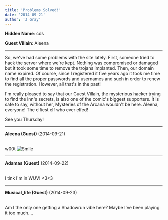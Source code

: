 ```yaml
---
title: 'Problems Solved!'
date: '2014-09-21'
author: 'J Gray'
---
```


<p><strong>Hidden Name</strong>: cds</p><p><strong>Guest Villain</strong>: Aleena</p><hr><p>So, we've had some problems with the site lately. First, someone tried to hack the server where we're kept. Nothing was compromised or damaged but it took some time to remove the trojans implanted. Then, our domain name expired. Of course, since I registered it five years ago it took me time to find all the proper passwords and usernames and such in order to renew the registration. However, all that's in the past!</p><p>I'm really pleased to say that our Guest Villain, the mysterious hacker trying to find the Inn's secrets, is also one of the comic's biggest supporters. It is safe to say, without her, Mysteries of the Arcana wouldn't be here. Aleena, everyone! The elfiest elf who ever elfed!</p><p>See you Thursday!</p>

---
**Aleena (Guest)** (2014-09-21)

<br> w00t <img src="/smilies/smile.gif" alt="Smile" border="0">

---
**Adamas (Guest)** (2014-09-22)

<br> I tink I'm in WUV! &lt;3&lt;3<br>

---
**Musical_life (Guest)** (2014-09-23)

<br> Am I the only one getting a Shadowrun vibe here? Maybe I've been playing it too much....

